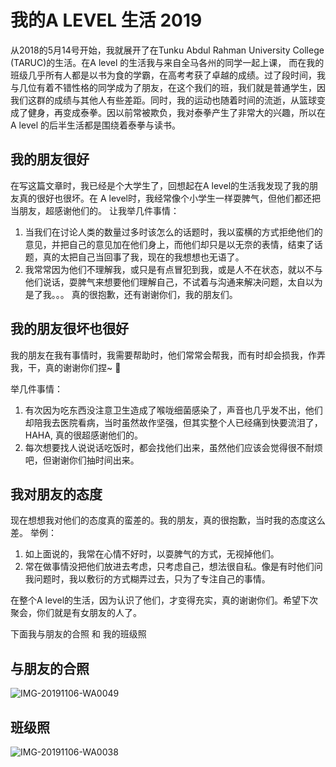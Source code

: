 # 我的A LEVEL 生活 2019

从2018的5月14号开始，我就展开了在Tunku Abdul Rahman University College (TARUC)的生活。在A level 的生活我与来自全马各州的同学一起上课， 而在我的班级几乎所有人都是以书为食的学霸，在高考考获了卓越的成绩。过了段时间，我与几位有着不错性格的同学成为了朋友，在这个我们的班，我们就是普通学生，因我们这群的成绩与其他人有些差距。同时，我的运动也随着时间的流逝，从篮球变成了健身，再变成泰拳。因以前常被欺负，我对泰拳产生了非常大的兴趣，所以在A level 的后半生活都是围绕着泰拳与读书。

## 我的朋友很好
在写这篇文章时，我已经是个大学生了，回想起在A level的生活我发现了我的朋友真的很好也很坏。在 A level时，我经常像个小学生一样耍脾气，但他们都还把当朋友，超感谢他们的。
让我举几件事情：
1. 当我们在讨论人类的数量过多时该怎么的话题时，我以蛮横的方式拒绝他们的意见，并把自己的意见加在他们身上，而他们却只是以无奈的表情，结束了话题，真的太把自己当回事了我，现在的我想想也无语了。
2. 我常常因为他们不理解我，或只是有点冒犯到我，或是人不在状态，就以不与他们说话，耍脾气来想要他们理解自己，不试着与沟通来解决问题，太自以为是了我。。。
真的很抱歉，还有谢谢你们，我的朋友们。

## 我的朋友很坏也很好
我的朋友在我有事情时，我需要帮助时，他们常常会帮我，而有时却会损我，作弄我，干，真的谢谢你们捏~ :rofl:

举几件事情：
1. 有次因为吃东西没注意卫生造成了喉咙细菌感染了，声音也几乎发不出，他们却陪我去医院看病，当时虽然故作坚强，但其实整个人已经痛到快要流泪了，HAHA, 真的很超感谢他们的。
2. 每次想要找人说说话吃饭时，都会找他们出来，虽然他们应该会觉得很不耐烦吧，但谢谢你们抽时间出来。

## 我对朋友的态度
现在想想我对他们的态度真的蛮差的。我的朋友，真的很抱歉，当时我的态度这么差。
举例：
1. 如上面说的，我常在心情不好时，以耍脾气的方式，无视掉他们。
2. 常在做事情没把他们放进去考虑，只考虑自己，想法很自私。像是有时他们问我问题时，我以敷衍的方式糊弄过去，只为了专注自己的事情。

在整个A level的生活，因为认识了他们，才变得充实，真的谢谢你们。希望下次聚会，你们就是有女朋友的人了。

下面我与朋友的合照 和 我的班级照

## 与朋友的合照
![IMG-20191106-WA0049](https://user-images.githubusercontent.com/106055800/170278243-99bfb663-d196-4b09-b349-4ec519d76a7f.jpg)

## 班级照
![IMG-20191106-WA0038](https://user-images.githubusercontent.com/106055800/170278562-72681d7e-c951-4ba8-b1a7-10a07f12cf44.jpg)


